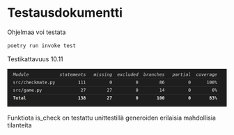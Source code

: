 # Testausdokumentti

Ohjelmaa voi testata 
```bash
poetry run invoke test
```

Testikattavuus 10.11 

![](https://github.com/HYTApio/ShakkiAI/blob/main/Dokumentaatio/kuvat/testikattavuus.png)

Funktiota is_check on testattu unittestillä generoiden erilaisia mahdollisia tilanteita
